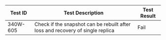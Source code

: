  | Test ID |   Test Description               | Test Result   |
 |---------|---------------------------| --------------|
 |    340W-605   |  Check if the snapshot can be rebuilt after loss and recovery of single replica           |  Fail     |

